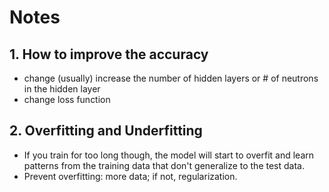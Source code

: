 # Notes

## 1. How to improve the accuracy
  - change (usually) increase the number of hidden layers or # of neutrons in the hidden layer
  - change loss function

## 2. Overfitting and Underfitting 
- If you train for too long though, the model will start to overfit and learn patterns from the training data that don't generalize to the test data. 
- Prevent overfitting: more data; if not, regularization. 
